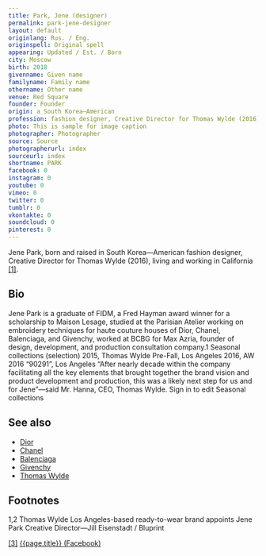 ```yaml
---
title: Park, Jene (designer)
permalink: park-jene-designer
layout: default
originlang: Rus. / Eng.
originspell: Original spell
appearing: Updated / Est. / Born
city: Moscow
birth: 2018
givenname: Given name
familyname: Family name
othername: Other name
venue: Red Square
founder: Founder
origin: a South Korea—American
profession: fashion designer, Creative Director for Thomas Wylde (2016)
photo: This is sample for image caption
photographer: Photographer
source: Source
photographerurl: index
sourceurl: index
shortname: PARK
facebook: 0
instagram: 0
youtube: 0
vimeo: 0
twitter: 0
tumblr: 0
vkontakte: 0
soundcloud: 0
pinterest: 0
---
```


Jene Park, born and raised in South Korea—American fashion designer, Creative Director for Thomas Wylde (2016), living and working in California <span id="a1">[\[1\]](#f1)</span>.

## Bio

Jene Park is a graduate of FIDM, a Fred Hayman award winner for a scholarship to Maison Lesage, studied at the Parisian Atelier working on embroidery techniques for haute couture houses of Dior, Chanel, Balenciaga, and Givenchy, worked at BCBG for Max Azria, founder of design, development, and production consultation company.1
Seasonal collections (selection)
2015, Thomas Wylde Pre-Fall, Los Angeles
2016, AW 2016 “90291”, Los Angeles
“After nearly decade within the company facilitating all the key elements that brought together the brand vision and product development and production, this was a likely next step for us and for Jene”—said Mr. Hanna, CEO, Thomas Wylde. Sign in to edit Seasonal collections

## See also

+ [Dior](index)
+ [Chanel](index)
+ [Balenciaga](index)
+ [Givenchy](index)
+ [Thomas Wylde](index)

## Footnotes

1,2 Thomas Wylde Los Angeles-based ready-to-wear brand appoints Jene Park Creative Director—Jill Eisenstadt / Bluprint

[[3]](#a3) <span id="f3"></span> [{{page.title}} (Facebook)](index)
